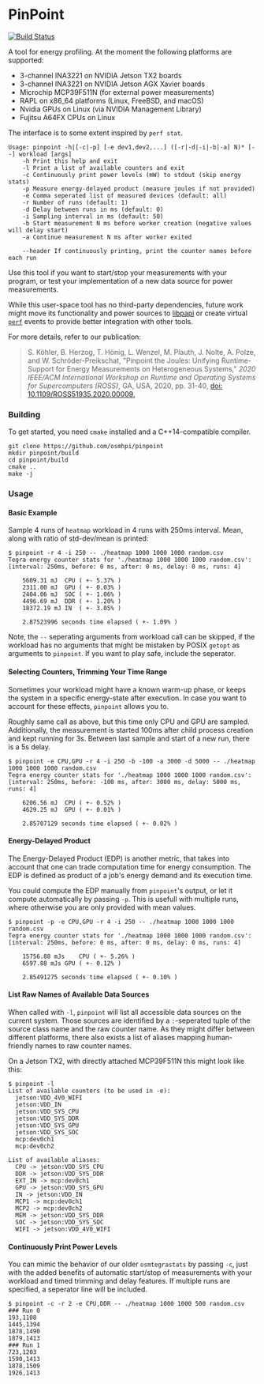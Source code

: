 # PinPoint
[![Build Status](https://travis-ci.org/osmhpi/pinpoint.svg?branch=master)](https://travis-ci.org/osmhpi/pinpoint)

A tool for energy profiling.
At the moment the following platforms are supported:

* 3-channel INA3221 on NVIDIA Jetson TX2 boards
* 3-channel INA3221 on NVIDIA Jetson AGX Xavier boards
* Microchip MCP39F511N (for external power measurements)
* RAPL on x86_64 platforms (Linux, FreeBSD, and macOS)
* Nvidia GPUs on Linux (via NVIDIA Management Library)
* Fujitsu A64FX CPUs on Linux

The interface is to some extent inspired by `perf stat`.

	Usage: pinpoint -h|[-c|-p] [-e dev1,dev2,...] ([-r|-d|-i|-b|-a] N)* [--] workload [args]
		-h Print this help and exit
		-l Print a list of available counters and exit
		-c Continuously print power levels (mW) to stdout (skip energy stats)
		-p Measure energy-delayed product (measure joules if not provided)
		-e Comma seperated list of measured devices (default: all)
		-r Number of runs (default: 1)
		-d Delay between runs in ms (default: 0)
		-i Sampling interval in ms (default: 50)
		-b Start measurement N ms before worker creation (negative values will delay start)
		-a Continue measurement N ms after worker exited
		
		--header If continuously printing, print the counter names before each run

Use this tool if you want to start/stop your measurements with your program, or test your implementation of a new data source for power measurements.

While this user-space tool has no third-party dependencies, future work might move its functionality and power sources to [libpapi](https://icl.utk.edu/papi/) or create virtual [`perf`](https://perf.wiki.kernel.org) events to provide better integration with other tools.

For more details, refer to our publication:

> S. Köhler, B. Herzog, T. Hönig, L. Wenzel, M. Plauth, J. Nolte, A. Polze, and W. Schröder-Preikschat, "Pinpoint the Joules: Unifying Runtime-Support for Energy Measurements on Heterogeneous Systems," _2020 IEEE/ACM International Workshop on Runtime and Operating Systems for Supercomputers (ROSS)_, GA, USA, 2020, pp. 31-40, [doi: 10.1109/ROSS51935.2020.00009.](https://ieeexplore.ieee.org/document/9307947)

### Building

To get started, you need `cmake` installed and a C++14-compatible compiler.

```
git clone https://github.com/osmhpi/pinpoint
mkdir pinpoint/build
cd pinpoint/build
cmake ..
make -j
```

### Usage

#### Basic Example

Sample 4 runs of `heatmap` workload in 4 runs with 250ms interval. Mean, along with ratio of std-dev/mean is printed:

	$ pinpoint -r 4 -i 250 -- ./heatmap 1000 1000 1000 random.csv
	Tegra energy counter stats for './heatmap 1000 1000 1000 random.csv':
	[interval: 250ms, before: 0 ms, after: 0 ms, delay: 0 ms, runs: 4]

		5609.31 mJ	CPU	( +- 5.37% )
		2311.00 mJ	GPU	( +- 0.03% )
		2404.06 mJ	SOC	( +- 1.06% )
		4496.69 mJ	DDR	( +- 1.20% )
		18372.19 mJ	IN	( +- 3.05% )

		2.87523996 seconds time elapsed ( +- 1.09% )

Note, the `--` seperating arguments from workload call can be skipped, if the workload has no arguments that might be mistaken by POSIX `getopt` as arguments to `pinpoint`. If you want to play safe, include the seperator.

#### Selecting Counters, Trimming Your Time Range

Sometimes your workload might have a known warm-up phase, or keeps the system in a specific energy-state after execution.
In case you want to account for these effects, `pinpoint` allows you to.

Roughly same call as above, but this time only CPU and GPU are sampled. Additionally, the measurement is started 100ms after child process creation and kept running for 3s. Between last sample and start of a new run, there is a 5s delay.

	$ pinpoint -e CPU,GPU -r 4 -i 250 -b -100 -a 3000 -d 5000 -- ./heatmap 1000 1000 1000 random.csv
	Tegra energy counter stats for './heatmap 1000 1000 1000 random.csv':
	[interval: 250ms, before: -100 ms, after: 3000 ms, delay: 5000 ms, runs: 4]

		6206.56 mJ	CPU	( +- 0.52% )
		4629.25 mJ	GPU	( +- 0.01% )

		2.85707129 seconds time elapsed ( +- 0.02% )

#### Energy-Delayed Product

The Energy-Delayed Product (EDP) is another metric, that takes into account that one can trade computation time for energy consumption. The EDP is defined as product of a job's energy demand and its execution time.

You could compute the EDP manually from `pinpoint`'s output, or let it compute automatically by passing `-p`. This is usefull with multiple runs, where otherwise you are only provided with mean values.

	$ pinpoint -p -e CPU,GPU -r 4 -i 250 -- ./heatmap 1000 1000 1000 random.csv
	Tegra energy counter stats for './heatmap 1000 1000 1000 random.csv':
	[interval: 250ms, before: 0 ms, after: 0 ms, delay: 0 ms, runs: 4]

		15756.88 mJs	CPU	( +- 5.26% )
		6597.88 mJs	GPU	( +- 0.12% )

		2.85491275 seconds time elapsed ( +- 0.10% )

#### List Raw Names of Available Data Sources

When called with `-l`, `pinpoint` will list all accessible data sources on the current system. Those sources are identified by a `:`-seperated tuple of the source class name and the raw counter name. As they might differ between different platforms, there also exists a list of aliases mapping human-friendly names to raw counter names.

On a Jetson TX2, with directly attached MCP39F511N this might look like this:

	$ pinpoint -l
	List of available counters (to be used in -e):
	  jetson:VDD_4V0_WIFI
	  jetson:VDD_IN
	  jetson:VDD_SYS_CPU
	  jetson:VDD_SYS_DDR
	  jetson:VDD_SYS_GPU
	  jetson:VDD_SYS_SOC
	  mcp:dev0ch1
	  mcp:dev0ch2

	List of available aliases:
	  CPU -> jetson:VDD_SYS_CPU
	  DDR -> jetson:VDD_SYS_DDR
	  EXT_IN -> mcp:dev0ch1
	  GPU -> jetson:VDD_SYS_GPU
	  IN -> jetson:VDD_IN
	  MCP1 -> mcp:dev0ch1
	  MCP2 -> mcp:dev0ch2
	  MEM -> jetson:VDD_SYS_DDR
	  SOC -> jetson:VDD_SYS_SOC
	  WIFI -> jetson:VDD_4V0_WIFI

#### Continuously Print Power Levels

You can mimic the behavior of our older `osmtegrastats` by passing `-c`, just with the added benefits of automatic start/stop of measurements with your workload and timed trimming and delay features. If multiple runs are specified, a seperator line will be included.

	$ pinpoint -c -r 2 -e CPU,DDR -- ./heatmap 1000 1000 500 random.csv
	### Run 0
	193,1108
	1445,1394
	1878,1490
	1879,1413
	### Run 1
	723,1203
	1590,1413
	1878,1509
	1926,1413

